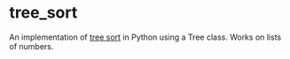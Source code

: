 # tree_sort

An implementation of [tree sort](https://en.wikipedia.org/wiki/Tree_sort) in Python using a Tree class. Works on lists of numbers.
